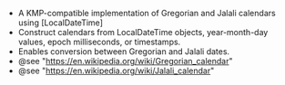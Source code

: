  * A KMP-compatible implementation of Gregorian and Jalali calendars using [LocalDateTime]
 * Construct calendars from LocalDateTime objects, year-month-day values, epoch milliseconds, or timestamps.
 * Enables conversion between Gregorian and Jalali dates.
 * @see "https://en.wikipedia.org/wiki/Gregorian_calendar"
 * @see "https://en.wikipedia.org/wiki/Jalali_calendar"
